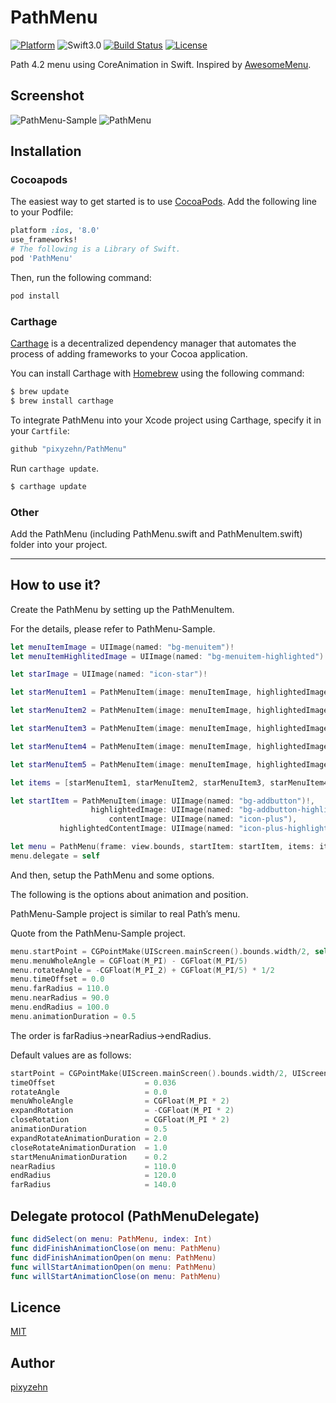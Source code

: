 # PathMenu

[![Platform](http://img.shields.io/badge/platform-ios-blue.svg?style=flat
)](https://developer.apple.com/iphone/index.action)
![Swift3.0](https://img.shields.io/badge/Swift-3.0-blue.svg?style=flat)
[![Build Status](https://travis-ci.org/pixyzehn/PathMenu.svg?branch=master)](https://travis-ci.org/pixyzehn/PathMenu)
[![License](http://img.shields.io/badge/license-MIT-lightgrey.svg?style=flat
)](http://mit-license.org)

Path 4.2 menu using CoreAnimation in Swift. Inspired by [AwesomeMenu](https://github.com/levey/AwesomeMenu).

## Screenshot

![PathMenu-Sample](https://raw.githubusercontent.com/pixyzehn/PathMenu/master/Assets/PathMenu-Sample-Demo.gif)
![PathMenu](https://raw.githubusercontent.com/pixyzehn/PathMenu/master/Assets/PathMenu-Demo.gif)

## Installation

### Cocoapods

The easiest way to get started is to use [CocoaPods](http://cocoapods.org/). Add the following line to your Podfile:

```ruby
platform :ios, '8.0'
use_frameworks!
# The following is a Library of Swift.
pod 'PathMenu'
```

Then, run the following command:

```ruby
pod install
```

### Carthage

[Carthage](https://github.com/Carthage/Carthage) is a decentralized dependency manager that automates the process of adding frameworks to your Cocoa application.

You can install Carthage with [Homebrew](http://brew.sh/) using the following command:

```bash
$ brew update
$ brew install carthage
```

To integrate PathMenu into your Xcode project using Carthage, specify it in your `Cartfile`:

```bash
github "pixyzehn/PathMenu"
```

Run `carthage update`.  


```bash
$ carthage update
```

### Other

Add the PathMenu (including PathMenu.swift and PathMenuItem.swift) folder into your project.

---

## How to use it?

Create the PathMenu by setting up the PathMenuItem.

For the details, please refer to PathMenu-Sample.

```swift
let menuItemImage = UIImage(named: "bg-menuitem")!
let menuItemHighlitedImage = UIImage(named: "bg-menuitem-highlighted")!

let starImage = UIImage(named: "icon-star")!

let starMenuItem1 = PathMenuItem(image: menuItemImage, highlightedImage: menuItemHighlitedImage, contentImage: starImage)

let starMenuItem2 = PathMenuItem(image: menuItemImage, highlightedImage: menuItemHighlitedImage, contentImage: starImage)

let starMenuItem3 = PathMenuItem(image: menuItemImage, highlightedImage: menuItemHighlitedImage, contentImage: starImage)

let starMenuItem4 = PathMenuItem(image: menuItemImage, highlightedImage: menuItemHighlitedImage, contentImage: starImage)

let starMenuItem5 = PathMenuItem(image: menuItemImage, highlightedImage: menuItemHighlitedImage, contentImage: starImage)

let items = [starMenuItem1, starMenuItem2, starMenuItem3, starMenuItem4, starMenuItem5]

let startItem = PathMenuItem(image: UIImage(named: "bg-addbutton")!,
                  highlightedImage: UIImage(named: "bg-addbutton-highlighted"),
                      contentImage: UIImage(named: "icon-plus"),
           highlightedContentImage: UIImage(named: "icon-plus-highlighted"))

let menu = PathMenu(frame: view.bounds, startItem: startItem, items: items)
menu.delegate = self
```

And then, setup the PathMenu and some options.

The following is the options about animation and position.

PathMenu-Sample project  is similar to real Path’s menu.

Quote from the PathMenu-Sample project.

```swift
menu.startPoint = CGPointMake(UIScreen.mainScreen().bounds.width/2, self.view.frame.size.height - 30.0)
menu.menuWholeAngle = CGFloat(M_PI) - CGFloat(M_PI/5)
menu.rotateAngle = -CGFloat(M_PI_2) + CGFloat(M_PI/5) * 1/2
menu.timeOffset = 0.0
menu.farRadius = 110.0
menu.nearRadius = 90.0
menu.endRadius = 100.0
menu.animationDuration = 0.5
```

The order is farRadius→nearRadius→endRadius.

Default values are as follows:

```swift
startPoint = CGPointMake(UIScreen.mainScreen().bounds.width/2, UIScreen.mainScreen().bounds.height/2)
timeOffset                    = 0.036
rotateAngle                   = 0.0
menuWholeAngle                = CGFloat(M_PI * 2)
expandRotation                = -CGFloat(M_PI * 2)
closeRotation                 = CGFloat(M_PI * 2)
animationDuration             = 0.5
expandRotateAnimationDuration = 2.0
closeRotateAnimationDuration  = 1.0
startMenuAnimationDuration    = 0.2
nearRadius                    = 110.0
endRadius                     = 120.0
farRadius                     = 140.0
```

## Delegate protocol (PathMenuDelegate)

```swift
func didSelect(on menu: PathMenu, index: Int)
func didFinishAnimationClose(on menu: PathMenu)
func didFinishAnimationOpen(on menu: PathMenu)
func willStartAnimationOpen(on menu: PathMenu)
func willStartAnimationClose(on menu: PathMenu)
```

## Licence

[MIT](https://github.com/pixyzehn/PathMenu/blob/master/LICENSE.txt)

## Author

[pixyzehn](https://github.com/pixyzehn)
